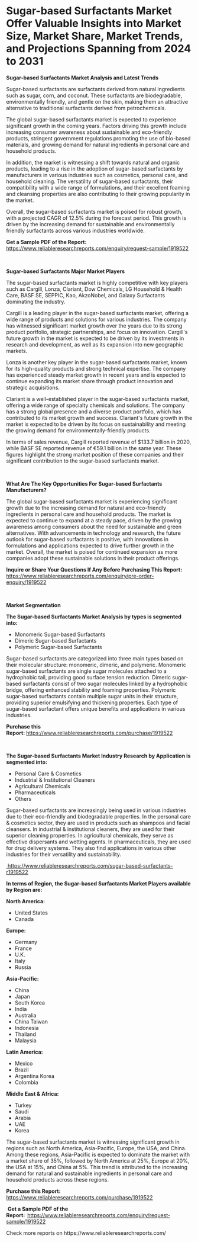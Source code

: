 <p><h1>Sugar-based Surfactants Market Offer Valuable Insights into Market Size, Market Share, Market Trends, and Projections Spanning from 2024 to 2031</h1></p><p><strong>Sugar-based Surfactants Market Analysis and Latest Trends</strong></p>
<p><p>Sugar-based surfactants are surfactants derived from natural ingredients such as sugar, corn, and coconut. These surfactants are biodegradable, environmentally friendly, and gentle on the skin, making them an attractive alternative to traditional surfactants derived from petrochemicals.</p><p>The global sugar-based surfactants market is expected to experience significant growth in the coming years. Factors driving this growth include increasing consumer awareness about sustainable and eco-friendly products, stringent government regulations promoting the use of bio-based materials, and growing demand for natural ingredients in personal care and household products.</p><p>In addition, the market is witnessing a shift towards natural and organic products, leading to a rise in the adoption of sugar-based surfactants by manufacturers in various industries such as cosmetics, personal care, and household cleaning. The versatility of sugar-based surfactants, their compatibility with a wide range of formulations, and their excellent foaming and cleansing properties are also contributing to their growing popularity in the market.</p><p>Overall, the sugar-based surfactants market is poised for robust growth, with a projected CAGR of 12.5% during the forecast period. This growth is driven by the increasing demand for sustainable and environmentally friendly surfactants across various industries worldwide.</p></p>
<p><strong>Get a Sample PDF of the Report:&nbsp;</strong> <a href="https://www.reliableresearchreports.com/enquiry/request-sample/1919522">https://www.reliableresearchreports.com/enquiry/request-sample/1919522</a></p>
<p>&nbsp;</p>
<p><strong>Sugar-based Surfactants Major Market Players</strong></p>
<p><p>The sugar-based surfactants market is highly competitive with key players such as Cargill, Lonza, Clariant, Dow Chemicals, LG Household & Health Care, BASF SE, SEPPIC, Kao, AkzoNobel, and Galaxy Surfactants dominating the industry.</p><p>Cargill is a leading player in the sugar-based surfactants market, offering a wide range of products and solutions for various industries. The company has witnessed significant market growth over the years due to its strong product portfolio, strategic partnerships, and focus on innovation. Cargill's future growth in the market is expected to be driven by its investments in research and development, as well as its expansion into new geographic markets.</p><p>Lonza is another key player in the sugar-based surfactants market, known for its high-quality products and strong technical expertise. The company has experienced steady market growth in recent years and is expected to continue expanding its market share through product innovation and strategic acquisitions.</p><p>Clariant is a well-established player in the sugar-based surfactants market, offering a wide range of specialty chemicals and solutions. The company has a strong global presence and a diverse product portfolio, which has contributed to its market growth and success. Clariant's future growth in the market is expected to be driven by its focus on sustainability and meeting the growing demand for environmentally-friendly products.</p><p>In terms of sales revenue, Cargill reported revenue of $133.7 billion in 2020, while BASF SE reported revenue of €59.1 billion in the same year. These figures highlight the strong market position of these companies and their significant contribution to the sugar-based surfactants market.</p></p>
<p>&nbsp;</p>
<p><strong>What Are The Key Opportunities For Sugar-based Surfactants Manufacturers?</strong></p>
<p><p>The global sugar-based surfactants market is experiencing significant growth due to the increasing demand for natural and eco-friendly ingredients in personal care and household products. The market is expected to continue to expand at a steady pace, driven by the growing awareness among consumers about the need for sustainable and green alternatives. With advancements in technology and research, the future outlook for sugar-based surfactants is positive, with innovations in formulations and applications expected to drive further growth in the market. Overall, the market is poised for continued expansion as more companies adopt these sustainable solutions in their product offerings.</p></p>
<p><strong>Inquire or Share Your Questions If Any Before Purchasing This Report:</strong> <a href="https://www.reliableresearchreports.com/enquiry/pre-order-enquiry/1919522">https://www.reliableresearchreports.com/enquiry/pre-order-enquiry/1919522</a></p>
<p>&nbsp;</p>
<p><strong>Market Segmentation</strong></p>
<p><strong>The Sugar-based Surfactants Market Analysis by types is segmented into:</strong></p>
<p><ul><li>Monomeric Sugar-based Surfactants</li><li>Dimeric Sugar-based Surfactants</li><li>Polymeric Sugar-based Surfactants</li></ul></p>
<p><p>Sugar-based surfactants are categorized into three main types based on their molecular structure: monomeric, dimeric, and polymeric. Monomeric sugar-based surfactants are single sugar molecules attached to a hydrophobic tail, providing good surface tension reduction. Dimeric sugar-based surfactants consist of two sugar molecules linked by a hydrophobic bridge, offering enhanced stability and foaming properties. Polymeric sugar-based surfactants contain multiple sugar units in their structure, providing superior emulsifying and thickening properties. Each type of sugar-based surfactant offers unique benefits and applications in various industries.</p></p>
<p><strong>Purchase this Report:&nbsp;</strong><a href="https://www.reliableresearchreports.com/purchase/1919522">https://www.reliableresearchreports.com/purchase/1919522</a></p>
<p>&nbsp;</p>
<p><strong>The Sugar-based Surfactants Market Industry Research by Application is segmented into:</strong></p>
<p><ul><li>Personal Care & Cosmetics</li><li>Industrial & Institutional Cleaners</li><li>Agricultural Chemicals</li><li>Pharmaceuticals</li><li>Others</li></ul></p>
<p><p>Sugar-based surfactants are increasingly being used in various industries due to their eco-friendly and biodegradable properties. In the personal care & cosmetics sector, they are used in products such as shampoos and facial cleansers. In industrial & institutional cleaners, they are used for their superior cleaning properties. In agricultural chemicals, they serve as effective dispersants and wetting agents. In pharmaceuticals, they are used for drug delivery systems. They also find applications in various other industries for their versatility and sustainability.</p></p>
<p><a href="https://www.reliableresearchreports.com/sugar-based-surfactants-r1919522">&nbsp;https://www.reliableresearchreports.com/sugar-based-surfactants-r1919522</a></p>
<p><strong>In terms of Region, the Sugar-based Surfactants Market Players available by Region are:</strong></p>
<p>
    <p> <strong> North America: </strong>
        <ul>
            <li>United States</li>
            <li>Canada</li>
        </ul>
        </p> 
    <p> <strong> Europe: </strong>
        <ul>
            <li>Germany</li>
            <li>France</li>
            <li>U.K.</li>
            <li>Italy</li>
            <li>Russia</li>
        </ul>
        </p> 
    <p> <strong> Asia-Pacific: </strong>
        <ul>
            <li>China</li>
            <li>Japan</li>
            <li>South Korea</li>
            <li>India</li>
            <li>Australia</li>
            <li>China Taiwan</li>
            <li>Indonesia</li>
            <li>Thailand</li>
            <li>Malaysia</li>
        </ul>
        </p> 
    <p> <strong> Latin America: </strong>
        <ul>
            <li>Mexico</li>
            <li>Brazil</li>
            <li>Argentina Korea</li>
            <li>Colombia</li>
        </ul>
        </p> 
    <p> <strong> Middle East & Africa: </strong>
        <ul>
            <li>Turkey</li>
            <li>Saudi</li>
            <li>Arabia</li>
            <li>UAE</li>
            <li>Korea</li>
        </ul>
    </p>
    </p>
<p><p>The sugar-based surfactants market is witnessing significant growth in regions such as North America, Asia-Pacific, Europe, the USA, and China. Among these regions, Asia-Pacific is expected to dominate the market with a market share of 35%, followed by North America at 25%, Europe at 20%, the USA at 15%, and China at 5%. This trend is attributed to the increasing demand for natural and sustainable ingredients in personal care and household products across these regions.</p></p>
<p><strong>Purchase this Report: </strong><a href="https://www.reliableresearchreports.com/purchase/1919522">https://www.reliableresearchreports.com/purchase/1919522</a></p>
<p>&nbsp;<strong>Get a Sample PDF of the Report:&nbsp;&nbsp;</strong><a href="https://www.reliableresearchreports.com/enquiry/request-sample/1919522">https://www.reliableresearchreports.com/enquiry/request-sample/1919522</a></p>
<p><strong></strong></p>
<p>Check more reports on https://www.reliableresearchreports.com/</p>
